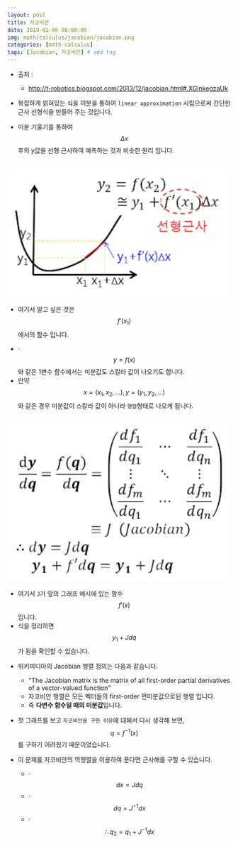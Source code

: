 ```yaml
---
layout: post
title: 자코비안 
date: 2019-02-06 00:00:00
img: math/calculus/jacobian/jacobian.png
categories: [math-calculus] 
tags: [Jacobian, 자코비안] # add tag
---
```


+ 출처 : 
    + http://t-robotics.blogspot.com/2013/12/jacobian.html#.XGlnkegzaUk

+ 복잡하게 얽혀있는 식을 미분을 통하여 `linear approximation` 시킴으로써 간단한 근사 선형식을 만들어 주는 것입니다.
+ 미분 기울기를 통하여 $$ \Delta x $$ 후의 y값을 선형 근사하여 예측하는 것과 비슷한 원리 입니다.

<br>
<img src="../assets/img/math/calculus/jacobian/1.png" alt="Drawing" style="width: 800px;"/>
<br>

- 여기서 알고 싶은 것은 $$ f'(x_{1}) $$ 에서의 함수 입니다.  
    
+ ·$$ y = f(x) $$와 같은 1변수 함수에서는 미분값도 스칼라 값이 나오기도 합니다.
+ 만약 $$ x = (x_{1}, x_{2}, ...), y = (y_{1}, y_{2}, ...) $$와 같은 경우 미분값이 스칼라 값이 아니라 `행렬`형태로 나오게 됩니다.

<br>
<img src="../assets/img/math/calculus/jacobian/2.png" alt="Drawing" style="width: 800px;"/>
<br>
    
- 여기서 `J`가 앞의 그래프 예시에 있는 함수 $$ f'(x) $$ 입니다.
- 식을 정리하면 $$ y_{1} + Jdq $$가 됨을 확인할 수 있습니다.
 
+ 위키피디아의 Jacobian 행렬 정의는 다음과 같습니다.
    + "The Jacobian matrix is the matrix of all first-order partial derivatives of a vector-valued function" 
    + 자코비안 행렬은 모든 벡터들의 first-order 편미분값으로된 행렬 입니다.
    + 즉 **다변수 함수일 때의 미분값**입니다.
    
+ 첫 그래프를 보고 `자코비안을 구한 이유`에 대해서 다시 생각해 보면, $$ q = f^{-1}(x) $$ 를 구하기 어려웠기 때문이었습니다.
+ 이 문제를 자코비안의 역행렬을 이용하여 푼다면 근사해를 구할 수 있습니다.
    + ·$$ dx = Jdq $$
    + ·$$ dq = J^{-1}dx $$
    + ·$$ \therefore q_{2} = q_{1} + J^{-1}dx  $$
